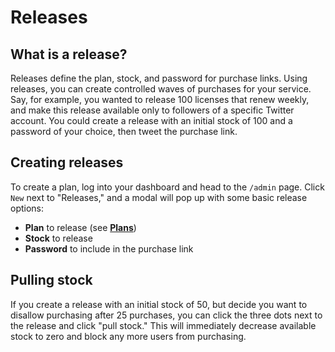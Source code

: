 # Releases

## What is a release?

Releases define the plan, stock, and password for purchase links. Using releases, you can create controlled waves of purchases for your service. Say, for example, you wanted to release 100 licenses that renew weekly, and make this release available only to followers of a specific Twitter account. You could create a release with an initial stock of 100 and a password of your choice, then tweet the purchase link.

## Creating releases

To create a plan, log into your dashboard and head to the `/admin` page. Click `New` next to "Releases," and a modal will pop up with some basic release options:

* **Plan** to release \(see [**Plans**](plans.md)\)
* **Stock** to release
* **Password** to include in the purchase link

## Pulling stock

If you create a release with an initial stock of 50, but decide you want to disallow purchasing after 25 purchases, you can click the three dots next to the release and click "pull stock." This will immediately decrease available stock to zero and block any more users from purchasing.


